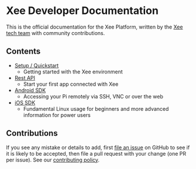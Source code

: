 # Xee Developer Documentation

This is the official documentation for the Xee Platform, written by the [Xee tech team](https://twitter.com/@Xee_ENG) with community contributions.

## Contents


- [Setup / Quickstart](setup/README.md)
    - Getting started with the Xee environment
- [Rest API](api/README.md)
    - Start your first app connected with Xee
- [Android SDK](android/README.md)
    - Accessing your Pi remotely via SSH, VNC or over the web
- [iOS SDK](ios/README.md)
    - Fundamental Linux usage for beginners and more advanced information for power users

## Contributions

If you see any mistake or details to add, first [file an issue](http://github.com/xee-lab/documentation/issues) on GitHub to see if it is likely to be accepted, then file a pull request with your change (one PR per issue).
See our [contributing policy](CONTRIBUTING.md).